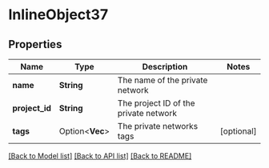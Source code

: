 # InlineObject37

## Properties

Name | Type | Description | Notes
------------ | ------------- | ------------- | -------------
**name** | **String** | The name of the private network | 
**project_id** | **String** | The project ID of the private network | 
**tags** | Option<**Vec<String>**> | The private networks tags | [optional]

[[Back to Model list]](../README.md#documentation-for-models) [[Back to API list]](../README.md#documentation-for-api-endpoints) [[Back to README]](../README.md)



